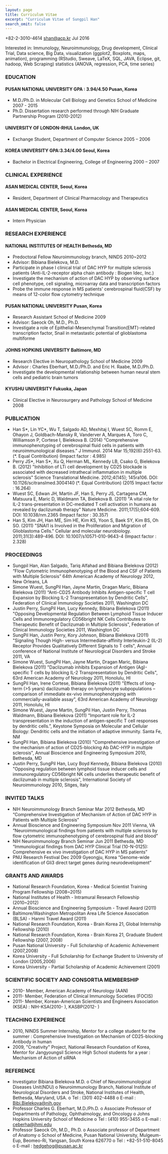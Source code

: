 ```yaml
---
layout: page
title: Curriculum Vitae
excerpt: "Curriculum Vitae of Sungpil Han"
search_omit: false
---
```


+82-2-3010-4614 shan@acp.kr
Jul 2016

Interested in: Immunology, Neuroimmunology, Drug development, Clinical Trial, Data science, Big Data, visualization (ggplot2, Boxplots, maps, animation), programming (RStudio, Sweave, LaTeX, SQL, JAVA, Eclipse, git, hadoop, Web Scraping) statistics (ANOVA, regression, PCA, time series)

### EDUCATION

#### PUSAN NATIONAL UNIVERSITY	GPA : 3.94/4.50	Pusan, Korea
* M.D./Ph.D. in Molecular Cell Biology and Genetics	School of Medicine	2007 - 2015
* Ph.D. Dissertation research performed through NIH Graduate Partnership Program (2010-2012)

#### UNIVERSITY OF LONDON-RHUL 		London, UK
-	Exchange Student, Department of Computer Science	2005 – 2006

#### KOREA UNIVERSITY	GPA:3.34/4.00	Seoul, Korea
-	Bachelor in Electrical Engineering, College of Engineering	2000 – 2007

### CLINICAL EXPERIENCE

#### ASAN MEDICAL CENTER, Seoul, Korea
- Resident, Department of Clinical Pharmacology and Therapeutics

#### ASAN MEDICAL CENTER, Seoul, Korea
- Intern Physician

### RESEARCH EXPERIENCE

#### NATIONAL INSTITUTES OF HEALTH		Bethesda, MD
-	Predoctoral Fellow	Neuroimmunology branch, NINDS	2010~2012
-	Advisor: Bibiana Bielekova, M.D.
-	Participate in phase I clinical trial of DAC HYP for multiple sclerosis patients (Anti-IL-2-receptor alpha chain antibody : Biogen Idec, Inc.)
-	Investigate the mechanism of action of DAC HYP by observing surface cell phenotype, cell signaling, microarray data and transcription factors
-	Probe the immune response in MS patients' cerebrospinal fluid(CSF) by means of 12-color flow cytometry technique

#### PUSAN NATIONAL UNIVERSITY		Pusan, Korea
-	Research Assistant	School of Medicine	2009
-	Advisor: Saeock Oh, M.D., Ph.D.
-	Investigate a role of Epithelial-Mesenchymal Transition(EMT)-related transcription factor, Snail in metastastic potential of glioblastoma multiforme

#### JOHNS HOPKINS UNIVERSITY		Baltimore, MD
-	Research Elective in Neuropathology	School of Medicine	2009
-	Advisor : Charles Eberhart, M.D./Ph.D. and Eric H. Raabe, M.D./Ph.D.
-	Investigate the developmental relationship between human neural stem cells and pediatric brain tumors

#### KYUSHU UNIVERSITY		Fukuoka, Japan
-	Clinical Elective in Neurosurgery and Pathology	School of Medicine	2008

### PUBLICATION
-	Han S*, Lin YC*, Wu T, Salgado AD, Mexhitaj I, Wuest SC, Romm E, Ohayon J, Goldbach-Mansky R, Vanderver A, Marques A, Toro C, Williamson P, Cortese I, Bielekova B. (2014) “Comprehensive immunophenotyping of cerebrospinal fluid cells in patients with neuroimmunological diseases.” J Immunol. 2014 Mar 15;192(6):2551-63. (*. Equal Contribution)
   (Impact factor : 4.985)
-	Perry JS*, Han S*, Xu Q, Herman ML, Kennedy LB, Csako G, Bielekova B. (2012) "Inhibition of LTi cell development by CD25 blockade is associated with decreased intrathecal inflammation in multiple sclerosis"
Science Translational Medicine. 2012;4(145); 145ra106. DOI: 10.1126/scitranslmed.3004140   (*. Equal Contribution)
   (2015 Impact factor : 16.264)
-	Wuest SC, Edwan JH, Martin JF, Han S, Perry JS, Cartagena CM, Matsuura E, Maric D, Waldmann TA, Bielekova B. (2011) "A vital role for IL-2 trans-presentation in DC-mediated T cell activation in humans as revealed by daclizumab therapy"
Nature Medicine. 2011;17(5);604-609. DOI: 10.1038/nm.2365
   (Impact factor : 30.357)
-	Han S, Kim JH, Han ME, Sim HE, Kim KS, Yoon S, Baek SY, Kim BS, Oh SO. (2011) "SNAI1 is Involved in the Proliferation and Migration of Glioblastoma Cells."
Cellular and molecular neurobiology. 2011;31(3):489-496. DOI: 10.1007/s10571-010-9643-4
   (Impact factor : 2.328)

### PROCEEDINGS
-	Sungpil Han, Alan Salgado, Tariq Alfahad and Bibiana Bielekova (2012) “Flow Cytometric Immunophenotyping of the Blood and CSF of Patients with Multiple Sclerosis” 64th American Academy of Neurology 2012, New Orleans, LA
-	Simone Wuest, SungPil Han, Jayne Martin, Dragan Maric, Bibiana Bielekova (2011) “Anti-CD25 Antibody Inhibits Antigen-specific T cell Expansion by Blocking IL-2 Transpresentation by Dendritic Cells”, Federation of Clinical Immunology Societies 2011, Washington DC
-	Justin Perry, SungPil Han, Lucy Kennedy, Bibiana Bielekova (2011) "Opposing Developmental Regulation Between Lymphoid Tissue Inducer Cells and Immunoregulatory CD56bright NK Cells Contributes to Therapeutic Benefit of Daclizumab in Multiple Sclerosis", Federation of Clinical Immunology Societies 2011, Washington DC
-	SungPil Han, Justin Perry, Kory Johnson, Bibiana Bielekova (2011) "Signaling Though High- versus Intermediate-affinity Interleukin-2 (IL-2) Receptor Provides Qualitatively Different Signals to T cells", Annual conference of National Institute of Neurological Disorders and Stroke 2011, VA
-	Simone Wuest, SungPil Han, Jayne Martin, Dragan Maric, Bibiana Bielekova (2011) "Daclizumab inhibits Expansion of Antigen (Ag)-specific T cells by blocking IL-2 Transpresentation by Dendritic Cells", 63rd American Academy of Neurology 2011, Honolulu, HI
-	SungPil Han, Irene Cortese, Bibiana Bielekova (2011) "Effects of long-term (>5 years) daclizumab therapy on lymphocyte subpopulations – comparison of immediate ex-vivo immunophenotyping with commercially-available assay", 63rd American Academy of Neurology 2011, Honolulu, HI
-	Simone Wuest, Jayne Martin, SungPil Han, Justin Perry, Thomas Waldmann, Bibiana Bielekova (2011) “Important role for IL-2 transpresentation in the induction of antigen-specific T cell responses by dendritic cells.”, Keystone Symposia on Molecular and Cellular Biology: Dendritic cells and the initiation of adaptive immunity. Santa Fe, NM
-	SungPil Han, Bibiana Bielekova (2010) "Comprehensive investigation of the mechanism of action of CD25-blocking Ab DAC-HYP in multiple sclerosis", Annual Bioscience and Engineering Symposium 2010, Bethesda, MD
-	Justin Perry, SungPil Han, Lucy Boyd Kennedy, Bibiana Bielekova (2010) "Opposing regulation between lymphoid tissue inducer cells and immunoregulatory CD56bright NK cells underlies therapeutic benefit of daclizumab in multiple sclerosis", International Society of Neuroimmunology 2010, Sitges, Italy

### INVITED TALKS
- NIH Neuroimmunology Branch Seminar 	Mar 2012	Bethesda, MD
	 “Comprehensive Investigation of Mechanism of Action of DAC HYP in Patients with Multiple Sclerosis”
- Annual Bioscience and Engineering Symposium	Nov 2011	Vienna, VA
	“Neuroimmunological findings from patients with multiple sclerosis by flow cytometric immunophenotyping of cerebrospinal fluid and blood”
- NIH Neuroimmunology Branch Seminar 	Jun 2011	Bethesda, MD
	“Immunological findings from DAC HYP Clinical Trial (10-N-0125): Comprehensive ex vivo investigation of DAC HYP in MS patients”
- PNU Research Festival 	Dec 2009	Gyeongju, Korea
	“Genome-wide identification of Gli3 direct target genes during neurodevelopment”

### GRANTS AND AWARDS
-	National Research Foundation, Korea - Medical Scientist Training Program Fellowship (2008~2015)
-	National Institutes of Health - Intramural Research Fellowship (2010~2012)
-	Annual Bioscience and Engineering Symposium - Travel Award (2011)
-	Baltimore/Washington Metropolitan Area Life Science Association (BLSA) - Hanmi Travel Award (2011)
-	National Research Foundation, Korea - Brain Korea 21, Global Internship Fellowship (2010)
-	National Research Foundation, Korea - Brain Korea 21, Graduate Student Fellowship (2007, 2008)
-	Pusan National University - Full Scholarship of Academic Achievement (2007,2008)
-	Korea University - Full Scholarship for Exchange Student to University of London (2005,2006)
-	Korea University - Partial Scholarship of Academic Achievement  (2001)

### SCIENTIFIC SOCIETY AND CONSORTIA MEMBERSHIP
-	2010- Member, American Academy of Neurology (AAN)
-	2011- Member, Federation of Clinical Immunology Societies (FOCIS)
-	2011- Member, Korean-American Scientists and Engineers Association (KSEA) : NIH-KSA(2010- ), KASBP(2012- )

### TEACHING EXPERIENCE
-	2010, NINDS Summer Internship, Mentor for a college student for the summer : Comprehensive Investigation on Mechanism of CD25-blocking Antibody in human
-	2009, "Creativity" Project, National Research Foundation of Korea, Mentor for Jangyoungsil Science High School students for a year : Mechanism of Action of siRNA

### REFERENCE
-	Investigator Bibiana Bielekova M.D.
o	Chief of Neuroimmunological Diseases Unit(NDU)
o	Neuroimmunology Branch, National Institute of Neurological Disorders and Stroke, National Institutes of Health, Bethesda, Maryland, USA.
o	Tel : (301) 402-4488
o	E-mail : Bibi.Bielekova@nih.gov
-	Professor Charles G. Eberhart, M.D./Ph.D.
o	Associate Professor of Departments of Pathology, Ophthalmology, and Oncology
o	Johns Hopkins University School of Medicine
o	Tel : (410) 955-3455
o	E-mail : ceberha@jhmi.edu
-	Professor Saeock Oh, M.D., Ph.D.
o	Associate professor of Department of Anatomy
o	School of Medicine, Pusan National University, Mulgeum-Eup, Beomeo-Ri, Yangsan, South Korea 626770
o	Tel : +82-51-510-8045
o	E-mail : hedgehog@pusan.ac.kr
